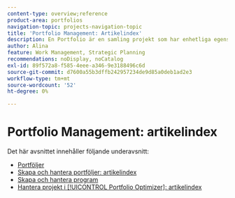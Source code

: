 ```yaml
---
content-type: overview;reference
product-area: portfolios
navigation-topic: projects-navigation-topic
title: 'Portfolio Management: Artikelindex'
description: En Portfolio är en samling projekt som har enhetliga egenskaper. Mer information om portföljhantering finns i följande avsnitt.
author: Alina
feature: Work Management, Strategic Planning
recommendations: noDisplay, noCatalog
exl-id: 89f572a8-f585-4eee-a346-9e3188496c6d
source-git-commit: d7600a55b3dffb242957234de9d85a0deb1ad2e3
workflow-type: tm+mt
source-wordcount: '52'
ht-degree: 0%

---
```


# Portfolio Management: artikelindex

Det här avsnittet innehåller följande underavsnitt:

* [Portföljer](../../manage-work/portfolios/portfolios-overview/portfolio-overview-1.md)
* [Skapa och hantera portföljer: artikelindex](../../manage-work/portfolios/create-and-manage-portfolios/create-and-manage-portfolios.md)
* [Skapa och hantera program](../../manage-work/portfolios/create-and-manage-programs/create-and-manage-programs.md)
* [Hantera projekt i [!UICONTROL Portfolio Optimizer]: artikelindex](../../manage-work/portfolios/portfolio-optimizer/manage-projects-in-portfolio-optimizer.md)
